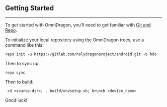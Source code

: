 ## Getting Started ##
---------------

To get started with OmniDragon, you'll need to get
familiar with [Git and Repo](https://source.android.com/source/using-repo.html).

To initialize your local repository using the OmniDragon trees, use a command like this:

    repo init -u https://gitlab.com/holydragonproject/android.git -b hdo

Then to sync up:

    repo sync

Then to build:

     cd <source-dir>; . build/envsetup.sh; brunch <device_name>


Good luck!
